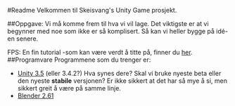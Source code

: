 #Readme
Velkommen til Skeisvang's Unity Game prosjekt.

##Oppgave:
Vi må komme frem til hva vi vil lage. Det viktigste er at vi begynner med noe som ikke er så komplisert. Så kan vi heller bygge på idé-en senere.

FPS:
En fin tutorial -som kan være verdt å titte på, finner du <a href="http://unity3d.com/support/resources/tutorials/fpstutorial.html">her</a>.
##Programvare
Programmene som du trenger er:

-	<a href="http://unity3d.com/unity/preview/download"> Unity 3.5</a> (eller 3.4.2?)	Hva synes dere? Skal vi bruke nyeste beta eller den nyeste **stabile** versjonen? Er ikke sikkert at det har så mye å si, men sikkert greit å være på samme linje.
-	<a href="http://www.blender.org/download/get-blender/">Blender 2.61</a>